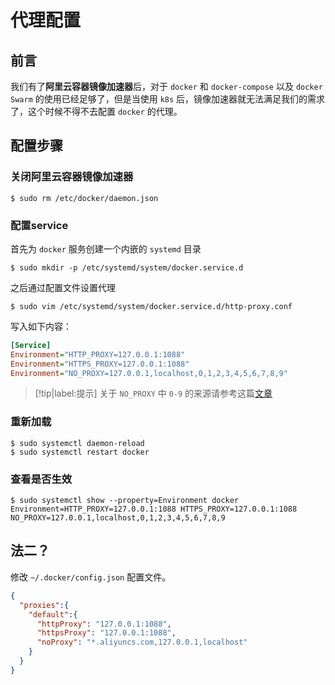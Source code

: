 # 代理配置

## 前言

我们有了**阿里云容器镜像加速器**后，对于 `docker` 和 `docker-compose` 以及 `docker Swarm` 的使用已经足够了，但是当使用 `k8s` 后，镜像加速器就无法满足我们的需求了，这个时候不得不去配置 `docker` 的代理。

## 配置步骤

### 关闭阿里云容器镜像加速器

```shell
$ sudo rm /etc/docker/daemon.json
```

### 配置service

首先为 `docker` 服务创建一个内嵌的 `systemd` 目录

```shell
$ sudo mkdir -p /etc/systemd/system/docker.service.d
```

之后通过配置文件设置代理

```shell
$ sudo vim /etc/systemd/system/docker.service.d/http-proxy.conf
```

写入如下内容：

```ini
[Service]
Environment="HTTP_PROXY=127.0.0.1:1088"
Environment="HTTPS_PROXY=127.0.0.1:1088"
Environment="NO_PROXY=127.0.0.1,localhost,0,1,2,3,4,5,6,7,8,9"
```

> [!tip|label:提示]
> 关于 `NO_PROXY` 中 `0-9` 的来源请参考这篇[文章](https://qastack.cn/unix/23452/set-a-network-range-in-the-no-proxy-environment-variable)


### 重新加载

```shell
$ sudo systemctl daemon-reload
$ sudo systemctl restart docker
```

### 查看是否生效

```shell
$ sudo systemctl show --property=Environment docker
Environment=HTTP_PROXY=127.0.0.1:1088 HTTPS_PROXY=127.0.0.1:1088 NO_PROXY=127.0.0.1,localhost,0,1,2,3,4,5,6,7,8,9
```

## 法二？

修改 `~/.docker/config.json` 配置文件。

```json
{
  "proxies":{
    "default":{
      "httpProxy": "127.0.0.1:1088",
      "httpsProxy": "127.0.0.1:1088",
      "noProxy": "*.aliyuncs.com,127.0.0.1,localhost"
    }
  }
}
```
